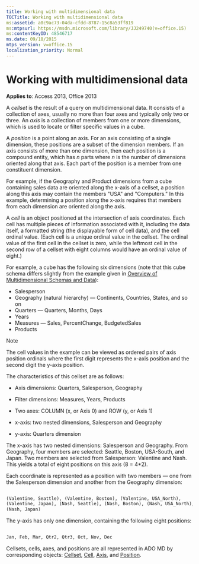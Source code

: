 ```yaml
---
title: Working with multidimensional data
TOCTitle: Working with multidimensional data
ms:assetid: a0c9ac73-04da-cfdd-8787-15c8a53ff819
ms:mtpsurl: https://msdn.microsoft.com/library/JJ249740(v=office.15)
ms:contentKeyID: 48546717
ms.date: 09/18/2015
mtps_version: v=office.15
localization_priority: Normal
---
```


# Working with multidimensional data

**Applies to**: Access 2013, Office 2013

A *cellset* is the result of a query on multidimensional data. It consists of a collection of axes, usually no more than four axes and typically only two or three. An *axis* is a collection of members from one or more dimensions, which is used to locate or filter specific values in a cube.

A *position* is a point along an axis. For an axis consisting of a single dimension, these positions are a subset of the dimension members. If an axis consists of more than one dimension, then each position is a compound entity, which has *n* parts where *n* is the number of dimensions oriented along that axis. Each part of the position is a member from one constituent dimension.

For example, if the Geography and Product dimensions from a cube containing sales data are oriented along the x-axis of a cellset, a position along this axis may contain the members "USA" and "Computers." In this example, determining a position along the x-axis requires that members from each dimension are oriented along the axis.

A *cell* is an object positioned at the intersection of axis coordinates. Each cell has multiple pieces of information associated with it, including the data itself, a formatted string (the displayable form of cell data), and the cell ordinal value. (Each cell is a unique ordinal value in the cellset. The ordinal value of the first cell in the cellset is zero, while the leftmost cell in the second row of a cellset with eight columns would have an ordinal value of eight.)

For example, a cube has the following six dimensions (note that this cube schema differs slightly from the example given in [Overview of Multidimensional Schemas and Data](overview-of-multidimensional-schemas-and-data.md)):

- Salesperson
- Geography (natural hierarchy) — Continents, Countries, States, and so on
- Quarters — Quarters, Months, Days
- Years
- Measures — Sales, PercentChange, BudgetedSales
- Products

> [!NOTE]
> The cell values in the example can be viewed as ordered pairs of axis position ordinals where the first digit represents the x-axis position and the second digit the y-axis position.

The characteristics of this cellset are as follows:

- Axis dimensions: Quarters, Salesperson, Geography

- Filter dimensions: Measures, Years, Products

- Two axes: COLUMN (x, or Axis 0) and ROW (y, or Axis 1)

- x-axis: two nested dimensions, Salesperson and Geography

- y-axis: Quarters dimension

The x-axis has two nested dimensions: Salesperson and Geography. From Geography, four members are selected: Seattle, Boston, USA-South, and Japan. Two members are selected from Salesperson: Valentine and Nash. This yields a total of eight positions on this axis (8 = 4\*2).

Each coordinate is represented as a position with two members — one from the Salesperson dimension and another from the Geography dimension:

```vb 
 
(Valentine, Seattle), (Valentine, Boston), (Valentine, USA_North), 
(Valentine, Japan), (Nash, Seattle), (Nash, Boston), (Nash, USA_North), 
(Nash, Japan) 
```

The y-axis has only one dimension, containing the following eight positions:

```vb 
 
Jan, Feb, Mar, Qtr2, Qtr3, Oct, Nov, Dec 
```

Cellsets, cells, axes, and positions are all represented in ADO MD by corresponding objects: [Cellset](cellset-object-ado-md.md), [Cell](cell-object-ado-md.md), [Axis](axis-object-ado-md.md), and [Position](position-object-ado-md.md).

